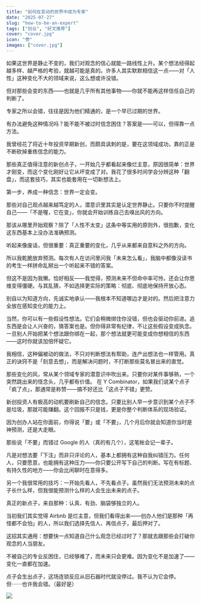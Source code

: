 ```yaml
---
title: "如何在变动的世界中成为专家"
date: "2025-07-27"
slug: "how-to-be-an-expert"
tags: ["创业", "好文推荐"]
cover: "cover.jpg"
icon: "😎"
images: ["cover.jpg"]
---
```

如果这世界是静止不变的，我们对观念的信心就能一路线性上升。某个想法经得起越多样、越严格的考验，就越可能是真的。许多人其实默默相信这一点——对「人性」这种变化不大的领域来说，这么想或许没错。



但对那些会变的东西——也就是几乎所有其他事物——你就不能再这样信任自己的判断了。



专家之所以会错，往往是因为他们精通的，是一个早已过期的世界。



有办法避免这种情况吗？能不能不被过时信念困住？答案是——可以，但得靠一点方法。



我曾经花了将近十年投资早期新创，而颇具讽刺的是，要在这领域成功，靠的正是不断砍掉重练信念的能力。



那些真正值得注意的新创点子，一开始几乎都看起来像烂主意，原因很简单：世界才刚变，而这个变化刚好让它从坏变成了对。我花了很多时间学会分辨这种「翻盘」，而这套技巧，其实也能套用在一切新想法上。



第一步，养成一种信念：世界一定会变。



那些对自己观点越来越笃定的人，潜意识里其实是认定世界静止。只要你不时提醒自己——「不是喔，它在变」，你就会开始训练自己去嗅出风的方向。



那该从哪里开始观察？除了「人性不太变」这条中等实用的原则外，很抱歉，变化这东西基本上没办法准确预测。



听起来像废话，但很重要：真正重要的变化，几乎从来都来自意料之外的方向。



所以我乾脆放弃预测。每次有人在访问里问我「未来怎么看」，我脑中都像没读书的考生一样拼命乱掰出一个听起来不错的答案。



但这不是因为我懒。恰好相反——我觉得，预测未来不但命中率可怜，还会让你思维变得僵硬。与其乱猜，不如选择更实际的策略：彻底、彻底地保持开放心态。



别自以为知道方向，先诚实地承认——我根本不知道哪边才是对的。然后把注意力全放在感知变化的能力上。



当然，你可以有一些假设性想法。它们会稍微绑住你没错，但也会驱动你前进。追东西是会让人兴奋的，猜答案也是。但你得非常有纪律，不让这些假设变成执念。
一旦别人开始把某个想法跟你绑在一起，那个想法就更可能变成你想相信的东西——这时你就该加倍怀疑它。



我相信，这种偏被动的做法，不只对判断想法有帮助，连产出想法也一样管用。真正的诀窍不是「刻意去想」，而是解决问题时，不打断那些莫名冒出来的直觉。



那些变化的风，常从某个领域专家的潜意识中吹出来。只要你对某件事够熟，一个突然跳出来的怪念头，几乎都有价值。
在 Y Combinator，如果我们说某个点子「疯了点」，那通常是称赞——搞不好还比「这点子不错」更赞。



新创投资人有极高的动机要刷新自己的信念。只要比别人早一步意识到某个点子不是垃圾，那就可能赚翻。这个回报不只是钱，更是你整个判断体系的现场验证。



因为创办人站在你面前，你得说「要」或「不要」，几个月后你就会知道你当时是神预测，还是大走眼。



那些说「不要」而错过 Google 的人（真的有几个），这笔帐会记一辈子。



凡是对想法要「下注」而非只评论的人，基本上都拥有这种自我纠错压力。任何人，只要愿意，也能拥有这种压力——你只要公开写下自己的判断。写在有标题、有持久性的地方——你会比闲聊时在意得多。



另一个我很常用的技巧：一开始先看人，不先看点子。虽然我们无法预测未来的点子长什么样，但我很能预测什么样的人会生出未来的点子。



真正的新点子，来自那种：认真、有劲、脑袋够独立的人。



当初我们其实觉得 Airbnb 是烂主意，但我们看得出来——创办人他们是那种「再怪都不会怕」的人，所以我们选择先信人、再信点子，最后押对了。



这招其实通用：想要快一点知道自己什么观念已经过时了？那就去跟那些会打破你观念的人当朋友。



不被自己的专业反困住，已经够难了，而未来只会更难。因为变化不是加速了——变化一直都在加速。



点子会生出点子，这场连锁反应从旧石器时代就没停过。我不认为它会停。
但⋯⋯也许我会错。（最好是）




![](https://prod-files-secure.s3.us-west-2.amazonaws.com/112d0858-5090-4d34-a606-b75eb8d65fd2/46476355-9cf3-4e99-9b7a-3531bc426380/1000202064.png?X-Amz-Algorithm=AWS4-HMAC-SHA256&X-Amz-Content-Sha256=UNSIGNED-PAYLOAD&X-Amz-Credential=ASIAZI2LB466WVCRMHMN%2F20251010%2Fus-west-2%2Fs3%2Faws4_request&X-Amz-Date=20251010T062018Z&X-Amz-Expires=3600&X-Amz-Security-Token=IQoJb3JpZ2luX2VjEE4aCXVzLXdlc3QtMiJIMEYCIQDO05Qz%2FeBqCs4VGMxk4TNTEPV6%2BUllFzyuqZDVhUFvagIhAMuqDHuHwMggdC345fMkxeVKv4MTeMsdqm8tIxRIWCD9KogECOf%2F%2F%2F%2F%2F%2F%2F%2F%2F%2FwEQABoMNjM3NDIzMTgzODA1Igyyu7YKC4DnQ0g5lyEq3ANK5ZzP8wHFUBpCFM2Lk1cp1WHfe5lsGPpVvy5kaRmWKZkV9FTzRuSPQBXH8iSqh%2FtgfmK9b137aLqRW9aJRGStoTXfHMUq6IfgRzSscrbMyROG9AvQlxbkBP9zKsrApDDNIAbY6CjDGmslVpP7bY4zCvjCCwbk0Ak%2BbEHWEXN90%2BaBkiI4hGYNZz751asR6jAmcQOguxelgi7MaaEfs8iIlSq2IOpoB7ce2yySCrACefUJEErFYZP21VU4qU00bLcRgmppd8L60Rj12qcVT2teYcXtwV%2BALP44LOVfNGvftmhL8SpnfvR151yJzdnhu7Fb%2FiwK36QRWSKtcdKX1K1DcTO3teVXtyxtOYrrpzdlR0B4UwJBkvvzOOfsI%2B2O%2BwfXPcOoxF8Ot%2BWDT5v8E4I6OaEld%2BqDVgrEoq1cEv%2FPMIkVIa1NvChAndARiWJrZ1AugnBnEmK4oDv7SUxbrwhtQjtpMHntLIKzjhCt7CrZDZhJiQd0eODZaOFrYulQx6zq1plTJX33tUD5Uy7sLM0zOZgyaXldaDpHknFG3akIKPAtnY8fVQNLkcQeptM6oLm%2BK4owxV%2Fb5IT25PLLsVJkt1JSUgur1cUuSlP3WLoI0ars%2BnIXbvcfraQZVDCfvKLHBjqkAeQ0yeAMld0%2Fc3xHdWIRGQr4ehPbIo6yh8ay5sxqRN2gj9p9ZIr0gy5qK6l%2FqUAtf%2FLg0DZWzX6pMDj5IrKKVh5xFSfSZg4tyL2R4IaW4TZB4%2Bvhe6vf9rROVpnFK0KkRaiwaR9ggtMSjttuV%2Fc%2FC3rqnwVi8m7fh%2FQVQPAFKmaxWM1jvjt4Qfcb6IfvrSTOKhAaykd2cjRYOVdLr6vJNyp69Djg&X-Amz-Signature=8d618eb1e014f0de1021e92548aa31f965ea1e015ce0da45674cb6a01dfe5b8e&X-Amz-SignedHeaders=host&x-amz-checksum-mode=ENABLED&x-id=GetObject)

